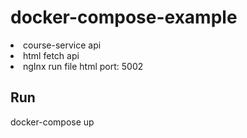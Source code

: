 # docker-compose-example

<li>course-service api</li>
<li>html fetch api</li>
<li>ngInx run file html port: 5002</li>

## Run

<div>
    docker-compose up
</div>
